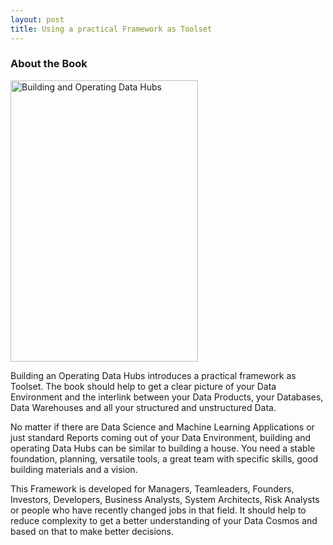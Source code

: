 ```yaml
---
layout: post
title: Using a practical Framework as Toolset
---
```


### About the Book

<img alt="Building and Operating Data Hubs" src="https://user-images.githubusercontent.com/16346658/200371769-28e554b4-8165-4f09-822a-7de18d6048c4.jpg" width="300" height="450">

Building an Operating Data Hubs introduces a practical framework as Toolset. The book should help to get a clear picture of your Data Environment and the interlink between your Data Products, your Databases, Data Warehouses and all your structured and unstructured Data.

No matter if there are Data Science and Machine Learning Applications or just standard Reports coming out of your Data Environment, building and operating Data Hubs can be similar to building a house. You need a stable foundation, planning, versatile tools, a great team with specific skills, good building materials and a vision.

This Framework is developed for Managers, Teamleaders, Founders, Investors, Developers, Business Analysts, System Architects, Risk Analysts or people who have recently changed jobs in that field. It should help to reduce complexity to get a better understanding of your Data Cosmos and based on that to make better decisions.

